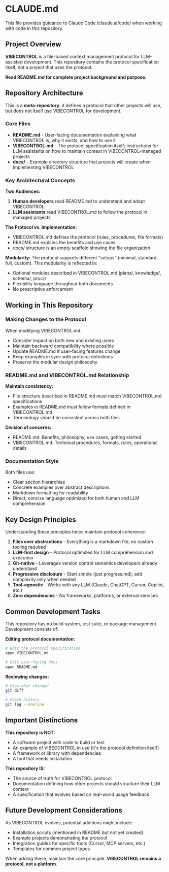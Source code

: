 # CLAUDE.md

This file provides guidance to Claude Code (claude.ai/code) when working with code in this repository.

## Project Overview

**VIBECONTROL** is a file-based context management protocol for LLM-assisted development. This repository contains the protocol specification itself, not a project that uses the protocol.

**Read README.md for complete project background and purpose.**

## Repository Architecture

This is a **meta-repository**: it defines a protocol that other projects will use, but does not itself use VIBECONTROL for development.

### Core Files

- **README.md** - User-facing documentation explaining what VIBECONTROL is, why it exists, and how to use it
- **VIBECONTROL.md** - The protocol specification itself; instructions for LLM assistants on how to maintain context in VIBECONTROL-managed projects
- **docs/** - Example directory structure that projects will create when implementing VIBECONTROL

### Key Architectural Concepts

**Two Audiences:**
1. **Human developers** read README.md to understand and adopt VIBECONTROL
2. **LLM assistants** read VIBECONTROL.md to follow the protocol in managed projects

**The Protocol vs. Implementation:**
- VIBECONTROL.md defines the protocol (rules, procedures, file formats)
- README.md explains the benefits and use cases
- docs/ structure is an empty scaffold showing the file organization

**Modularity:**
The protocol supports different "setups" (minimal, standard, full, custom). This modularity is reflected in:
- Optional modules described in VIBECONTROL.md (plans/, knowledge/, schema/, proc/)
- Flexibility language throughout both documents
- No prescriptive enforcement

## Working in This Repository

### Making Changes to the Protocol

When modifying VIBECONTROL.md:
- Consider impact on both new and existing users
- Maintain backward compatibility where possible
- Update README.md if user-facing features change
- Keep examples in sync with protocol definitions
- Preserve the modular design philosophy

### README.md and VIBECONTROL.md Relationship

**Maintain consistency:**
- File structure described in README.md must match VIBECONTROL.md specifications
- Examples in README.md must follow formats defined in VIBECONTROL.md
- Terminology should be consistent across both files

**Division of concerns:**
- README.md: Benefits, philosophy, use cases, getting started
- VIBECONTROL.md: Technical procedures, formats, rules, operational details

### Documentation Style

Both files use:
- Clear section hierarchies
- Concrete examples over abstract descriptions
- Markdown formatting for readability
- Direct, concise language optimized for both human and LLM comprehension

## Key Design Principles

Understanding these principles helps maintain protocol coherence:

1. **Files over abstractions** - Everything is a markdown file; no custom tooling required
2. **LLM-first design** - Protocol optimized for LLM comprehension and execution
3. **Git-native** - Leverages version control semantics developers already understand
4. **Progressive disclosure** - Start simple (just progress.md), add complexity only when needed
5. **Tool-agnostic** - Works with any LLM (Claude, ChatGPT, Cursor, Copilot, etc.)
6. **Zero dependencies** - No frameworks, platforms, or external services

## Common Development Tasks

This repository has no build system, test suite, or package management. Development consists of:

**Editing protocol documentation:**
```bash
# Edit the protocol specification
open VIBECONTROL.md

# Edit user-facing docs
open README.md
```

**Reviewing changes:**
```bash
# View what changed
git diff

# Check history
git log --oneline
```

## Important Distinctions

**This repository is NOT:**
- A software project with code to build or test
- An example of VIBECONTROL in use (it's the protocol definition itself)
- A framework or library with dependencies
- A tool that needs installation

**This repository IS:**
- The source of truth for VIBECONTROL protocol
- Documentation defining how other projects should structure their LLM context
- A specification that evolves based on real-world usage feedback

## Future Development Considerations

As VIBECONTROL evolves, potential additions might include:
- Installation scripts (mentioned in README but not yet created)
- Example projects demonstrating the protocol
- Integration guides for specific tools (Cursor, MCP servers, etc.)
- Templates for common project types

When adding these, maintain the core principle: **VIBECONTROL remains a protocol, not a platform**.
